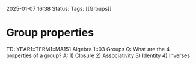 2025-01-07 16:38
Status: 
Tags: [[Groups]]
# Group properties

TD: YEAR1::TERM1::MA151 Algebra 1::03 Groups
Q: What are the 4 properties of a group?
A: 1) Closure
2) Associativity
3) Identity
4) Inverses